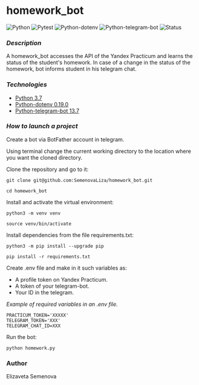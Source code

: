 # homework_bot

![Python](https://img.shields.io/badge/Python-3.7-blue)
![Pytest](https://img.shields.io/badge/tests-passing-brightgreen?style=flat-square&logo=pytest)
![Python-dotenv](https://img.shields.io/badge/Python--dotenv-0.19.0-brightgreen)
![Python-telegram-bot](https://img.shields.io/badge/Python--telegram--bot-13.7-blueviolet)
![Status](https://img.shields.io/badge/status-finished-green?style=flat-square)


### *Description*
A homework_bot accesses the API of the Yandex Practicum and learns the status of the student's homework. In case of a change in the status of the homework, bot informs student in his telegram chat.
### *Technologies*
- [Python 3.7](https://www.python.org/downloads/release/python-370/)
- [Python-dotenv 0.19.0](https://pypi.org/project/python-dotenv/)
- [Python-telegram-bot 13.7](https://docs.python-telegram-bot.org/en/v13.7/)
### *How to launch a project*
Create a bot via BotFather account in telegram.

Using terminal change the current working directory to the location where you want the cloned directory.

Clone the repository and go to it:
```
git clone git@github.com:SemenovaLiza/homework_bot.git
```
```
cd homework_bot
```
Install and activate the virtual environment:
```
python3 -m venv venv
```
```
source venv/bin/activate
```
Install dependencies from the file requirements.txt:
```
python3 -m pip install --upgrade pip
```
```
pip install -r requirements.txt
```
Create .env file and make in it such variables as:
- A profile token on Yandex Practicum.
- A token of your telegram-bot.
- Your ID in the telegram.

*Example of required variables in an .env file.*
```
PRACTICUM_TOKEN='XXXXX'
TELEGRAM_TOKEN='XXX'
TELEGRAM_CHAT_ID=XXX
```
Run the bot:
```
python homework.py
```
### Author
Elizaveta Semenova

